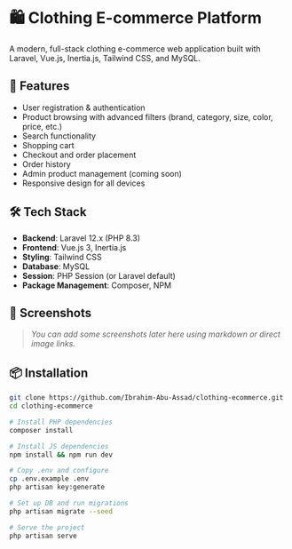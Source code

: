 # 🛍️ Clothing E-commerce Platform

A modern, full-stack clothing e-commerce web application built with Laravel, Vue.js, Inertia.js, Tailwind CSS, and MySQL.

## 🚀 Features

- User registration & authentication
- Product browsing with advanced filters (brand, category, size, color, price, etc.)
- Search functionality
- Shopping cart
- Checkout and order placement
- Order history
- Admin product management (coming soon)
- Responsive design for all devices

## 🛠️ Tech Stack

- **Backend**: Laravel 12.x (PHP 8.3)
- **Frontend**: Vue.js 3, Inertia.js
- **Styling**: Tailwind CSS
- **Database**: MySQL
- **Session**: PHP Session (or Laravel default)
- **Package Management**: Composer, NPM

## 📸 Screenshots

> _You can add some screenshots later here using markdown or direct image links._

## 📦 Installation

```bash
git clone https://github.com/Ibrahim-Abu-Assad/clothing-ecommerce.git
cd clothing-ecommerce

# Install PHP dependencies
composer install

# Install JS dependencies
npm install && npm run dev

# Copy .env and configure
cp .env.example .env
php artisan key:generate

# Set up DB and run migrations
php artisan migrate --seed

# Serve the project
php artisan serve

